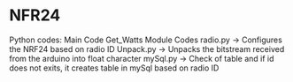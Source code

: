 # NFR24
Python codes:
Main Code Get_Watts
Module Codes
radio.py -> Configures the NRF24 based on radio ID
Unpack.py -> Unpacks the bitstream received from the arduino into float character
mySql.py -> Check of table and if id does not exits, it creates table in mySql based on radio ID

